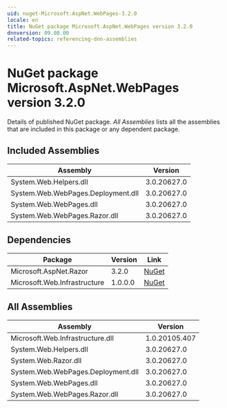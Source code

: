 ```yaml
---
uid: nuget-Microsoft.AspNet.WebPages-3.2.0
locale: en
title: NuGet package Microsoft.AspNet.WebPages version 3.2.0
dnnversion: 09.08.00
related-topics: referencing-dnn-assemblies
---
```


# NuGet package Microsoft.AspNet.WebPages version 3.2.0
Details of published NuGet package.
*All Assemblies* lists all the assemblies that are included in this package or any dependent package.

## Included Assemblies

|Assembly|Version|
|---|---|
|System.Web.Helpers.dll|3.0.20627.0|
|System.Web.WebPages.Deployment.dll|3.0.20627.0|
|System.Web.WebPages.dll|3.0.20627.0|
|System.Web.WebPages.Razor.dll|3.0.20627.0|

## Dependencies

|Package|Version|Link|
|---|---|---|
|Microsoft.AspNet.Razor|3.2.0|[NuGet](https://www.nuget.org/packages/Microsoft.AspNet.Razor/3.2.0)|
|Microsoft.Web.Infrastructure|1.0.0.0|[NuGet](https://www.nuget.org/packages/Microsoft.Web.Infrastructure/1.0.0.0)|

## All Assemblies

|Assembly|Version|
|---|---|
|Microsoft.Web.Infrastructure.dll|1.0.20105.407|
|System.Web.Helpers.dll|3.0.20627.0|
|System.Web.Razor.dll|3.0.20627.0|
|System.Web.WebPages.Deployment.dll|3.0.20627.0|
|System.Web.WebPages.dll|3.0.20627.0|
|System.Web.WebPages.Razor.dll|3.0.20627.0|

